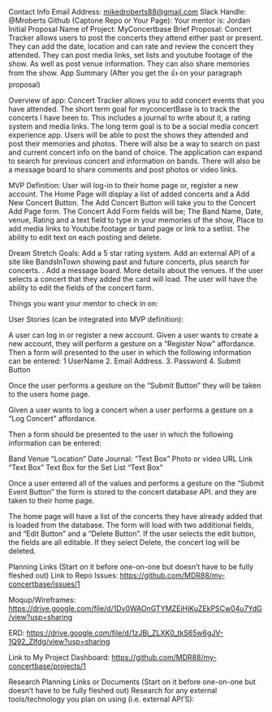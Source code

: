 Contact Info 
Email Address: mikedroberts88@gmail.com
Slack Handle: @Mroberts
Github (Captone Repo or Your Page): 
Your mentor is: Jordan
Initial Proposal
Name of Project: MyConcertbase
Brief Proposal:   Concert Tracker allows users to post the concerts they attend either past or present. They can add the date, location and can rate and review the concert they attended. They can post media links, set lists and youtube footage of the show. As well as post venue information. They can also share memories from the show. 
App Summary (After you get the 👍 on your paragraph proposal)

Overview of app: 
Concert Tracker allows you to add concert events that you have attended. The short term goal for myconcertBase is to track the concerts I have been to. This includes a journal to write about it, a rating system and media links. The long term goal is to be a social media concert experience app. Users will be able to post the shows they attended and post their memories and photos.  There will also be a way to search on past and current concert info on the band of choice. The application can expand to search for previous concert and information on bands. There will also be a message board to share comments and post photos or video links. 


MVP Definition: 
User will log-in to their home page or, register a new account.
The Home Page will display a list of added concerts and a Add New Concert Button.
The Add Concert Button will take you to the Concert Add Page form. 
The Concert Add Form fields will be; 
The Band Name, Date, venue, Rating and a text field to type in your memories of the show,
Place to add media links  to Youtube.footage or band page or link to a setlist.
The ability to edit text on each posting and delete. 
 





Dream Stretch Goals:
Add a 5 star rating system.
Add an external API of a site like BandsInTown showing past and future concerts, plus search for concerts. . 
Add a message board. 
More details about the venues. 
If the user selects a concert that they added the card will load. The user will have the ability to edit the fields of the concert form. 
 


Things you want your mentor to check in on:
 


User Stories (can be integrated into MVP definition):

A user can log in or register a new account.
Given a user wants to create a new account, they will perform a gesture on a “Register Now” affordance. Then a form will presented to the user in which the following information can be entered:
	1 UserName
	2. Email Address.
	3. Password
	4. Submit Button

Once the user performs a gesture on the “Submit Button” they will be taken to the users home page. 
	
Given a user wants to log a concert when a user performs a gesture on a “Log Concert” affordance.

Then a form should be presented to the user in which the following information can be entered:

Band
Venue “Location”
Date
Journal: “Text Box”
Photo or video URL Link “Text Box”
Text Box for the Set List “Text Box”


Once a user entered all of the values and performs a gesture on the “Submit Event Button” the form is stored to the concert database API. and they are taken to their home page. 

The home page will have a list of the concerts they have already added that is loaded from the database. The form will load with two additional fields, and “Edit Button” and a “Delete Button”. If the user selects the edit button, the fields are all editable. If they select Delete, the concert log will be deleted. 






Planning Links (Start on it before one-on-one but doesn’t have to be fully fleshed out)
Link to Repo Issues: 
https://github.com/MDR88/my-concertbase/issues/1

Moqup/Wireframes: https://drive.google.com/file/d/1Dv0WAOnGTYMZEiHjKuZEkPSCw04u7YdG/view?usp=sharing

ERD: https://drive.google.com/file/d/1zJBi_ZLXK0_tkS65w6gJV-1Q92_Zlfdg/view?usp=sharing

Link to My Project Dashboard: https://github.com/MDR88/my-concertbase/projects/1


Research Planning Links or Documents (Start on it before one-on-one but doesn’t have to be fully fleshed out)
Research for any external tools/technology you plan on using (i.e. external API’S): 
